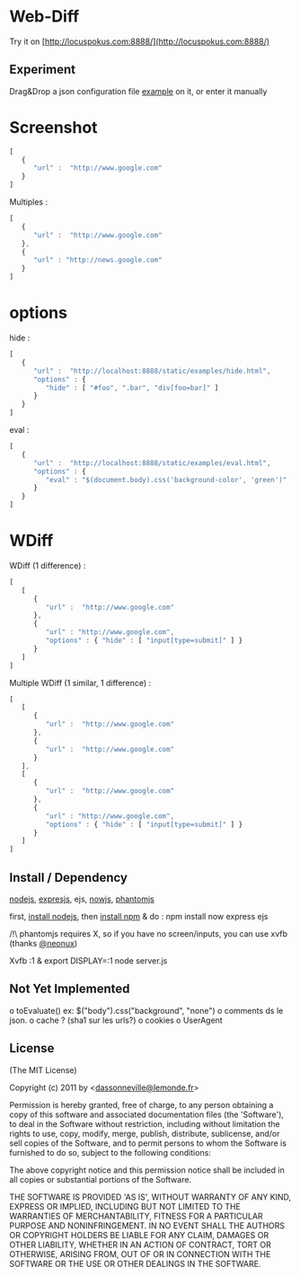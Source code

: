Web-Diff
========

Try it on [http://locuspokus.com:8888/](http://locuspokus.com:8888/)

Experiment
----------

Drag&Drop a json configuration file [example](https://raw.github.com/syndr0m/WDiff/master/static/examples/google.json) on it, or enter it manually

# Screenshot

``` js
[
   {
      "url" :  "http://www.google.com"
   }
]
```

Multiples :

``` js
[
   {
      "url" :  "http://www.google.com"
   },
   {
      "url" : "http://news.google.com"
   }
]
```

# options

hide :

``` js
[
   {
      "url" :  "http://localhost:8888/static/examples/hide.html",
      "options" : {
         "hide" : [ "#foo", ".bar", "div[foo=bar]" ]
      }
   }
]
```

eval :

``` js
[
   {
      "url" :  "http://localhost:8888/static/examples/eval.html",
      "options" : {
         "eval" : "$(document.body).css('background-color', 'green')"
      }
   }
]
```

# WDiff

WDiff (1 difference) :

``` js
[
   [
      {
         "url" :  "http://www.google.com"
      },
      {
         "url" : "http://www.google.com",
         "options" : { "hide" : [ "input[type=submit]" ] }
      }
   ]
]
```

Multiple WDiff (1 similar, 1 difference) :

``` js
[
   [
      {
         "url" :  "http://www.google.com"
      },
      {
         "url" :  "http://www.google.com"
      }
   ],
   [
      {
         "url" :  "http://www.google.com"
      },
      {
         "url" : "http://www.google.com",
         "options" : { "hide" : [ "input[type=submit]" ] }
      }
   ]
]
```

Install / Dependency
--------------------

[nodejs](http://nodejs.org/), [expresjs](http://expressjs.com/), ejs, [nowjs](http://nowjs.org/), [phantomjs](www.phantomjs.org/)

first, [install nodejs](https://github.com/joyent/node/wiki/Installation), then [install npm](http://npmjs.org/) &amp; do : npm install now express ejs

/!\ phantomjs requires X, so if you have no screen/inputs, you can use xvfb (thanks [@neonux](https://github.com/neonux))

Xvfb :1 &
export DISPLAY=:1
node server.js

Not Yet Implemented
-------------------

o toEvaluate()  ex: $("body").css("background", "none")
o comments ds le json.
o cache ? (sha1 sur les urls?)
o cookies
o UserAgent

License
-------

(The MIT License)

Copyright (c) 2011 by &lt;dassonneville@lemonde.fr&gt;

Permission is hereby granted, free of charge, to any person obtaining
a copy of this software and associated documentation files (the
'Software'), to deal in the Software without restriction, including
without limitation the rights to use, copy, modify, merge, publish,
distribute, sublicense, and/or sell copies of the Software, and to
permit persons to whom the Software is furnished to do so, subject to
the following conditions:

The above copyright notice and this permission notice shall be
included in all copies or substantial portions of the Software.

THE SOFTWARE IS PROVIDED 'AS IS', WITHOUT WARRANTY OF ANY KIND,
EXPRESS OR IMPLIED, INCLUDING BUT NOT LIMITED TO THE WARRANTIES OF
MERCHANTABILITY, FITNESS FOR A PARTICULAR PURPOSE AND NONINFRINGEMENT.
IN NO EVENT SHALL THE AUTHORS OR COPYRIGHT HOLDERS BE LIABLE FOR ANY
CLAIM, DAMAGES OR OTHER LIABILITY, WHETHER IN AN ACTION OF CONTRACT,
TORT OR OTHERWISE, ARISING FROM, OUT OF OR IN CONNECTION WITH THE
SOFTWARE OR THE USE OR OTHER DEALINGS IN THE SOFTWARE.
